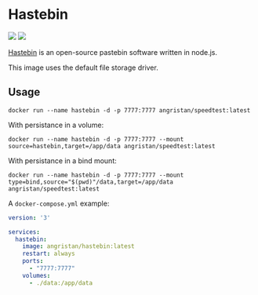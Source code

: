 # Hastebin

[![](https://images.microbadger.com/badges/version/angristan/hastebin.svg)](https://microbadger.com/images/angristan/hastebin) [![](https://images.microbadger.com/badges/image/angristan/hastebin.svg)](https://microbadger.com/images/angristan/hastebin)

[Hastebin](https://github.com/seejohnrun/haste-server) is an open-source pastebin software written in node.js.

This image uses the default file storage driver.

## Usage

```docker
docker run --name hastebin -d -p 7777:7777 angristan/speedtest:latest
```

With persistance in a volume:

```docker
docker run --name hastebin -d -p 7777:7777 --mount source=hastebin,target=/app/data angristan/speedtest:latest
```

With persistance in a bind mount:

```docker
docker run --name hastebin -d -p 7777:7777 --mount type=bind,source="$(pwd)"/data,target=/app/data angristan/speedtest:latest
```

A `docker-compose.yml` example:

```yml
version: '3'

services:
  hastebin:
    image: angristan/hastebin:latest
    restart: always
    ports:
      - "7777:7777"
    volumes:
      - ./data:/app/data
```